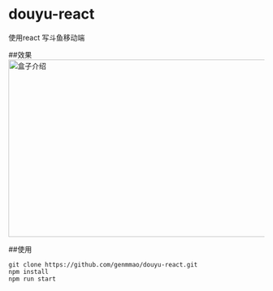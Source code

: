 # douyu-react
使用react 写斗鱼移动端

##效果
<img src="https://github.com/genmmao/MarkdownPhotos/blob/master/douyu-react/20161120_160940.gif" width="640" height="350" alt="盒子介绍"/>


##使用
```
git clone https://github.com/genmmao/douyu-react.git
npm install
npm run start
```
